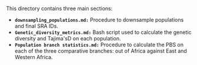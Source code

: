 

This directory contains three main sections:

* **`downsampling_populations.md:`** Procedure to downsample populations and final SRA IDs.
* **`Genetic_diversity_metrics.md:`** Bash script used to calculate the genetic diversity and Tajima'sD on each population.
* **`Population branch statistics.md:`** Procedure to calculate the PBS on each of the three comparative branches: out of Africa against East and Western Africa.

